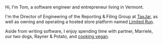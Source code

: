 Hi, I'm Tom, a software engineer and entrepreneur living in Vermont.

I'm the Director of Engineering of the Reporting & Filing Group at
[TaxJar](http://taxjar.com), as well as owning and operating a
hosted store platform named [Limited Run](http://limitedrun.com).

Aside from writing software, I enjoy spending time with partner, Marriele,
our two dogs, Rayner & Potato, and [cooking vegan](http://instagram.com/onehungryvegan).
